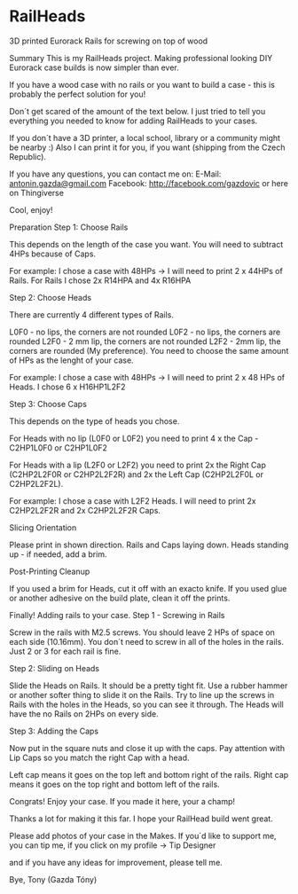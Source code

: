# RailHeads
3D printed Eurorack Rails for screwing on top of wood

Summary
This is my RailHeads project. Making professional looking DIY Eurorack case builds is now simpler than ever.

If you have a wood case with no rails or you want to build a case - this is probably the perfect solution for you!

Don´t get scared of the amount of the text below. I just tried to tell you everything you needed to know for adding RailHeads to your cases.

If you don´t have a 3D printer, a local school, library or a community might be nearby :)
Also I can print it for you, if you want (shipping from the Czech Republic).

If you have any questions, you can contact me on:
E-Mail: antonin.gazda@gmail.com
Facebook: http://facebook.com/gazdovic
or here on Thingiverse

Cool, enjoy!

Preparation
Step 1: Choose Rails

This depends on the length of the case you want.
You will need to subtract 4HPs because of Caps.

For example: I chose a case with 48HPs -> I will need to print 2 x 44HPs of Rails. For Rails I chose 2x R14HPA and 4x R16HPA

Step 2: Choose Heads

There are currently 4 different types of Rails.

L0F0 - no lips, the corners are not rounded
L0F2 - no lips, the corners are rounded
L2F0 - 2 mm lip, the corners are not rounded
L2F2 - 2mm lip, the corners are rounded (My preference).
You need to choose the same amount of HPs as the lenght of your case.

For example: I chose a case with 48HPs -> I will need to print 2 x 48 HPs of Heads. I chose 6 x H16HP1L2F2

Step 3: Choose Caps

This depends on the type of heads you chose.

For Heads with no lip (L0F0 or L0F2) you need to print 4 x the Cap - C2HP1L0F0 or C2HP1L0F2

For Heads with a lip (L2F0 or L2F2) you need to print 2x the Right Cap (C2HP2L2F0R or C2HP2L2F2R) and 2x the Left Cap (C2HP2L2F0L or C2HP2L2F2L).

For example: I chose a case with L2F2 Heads. I will need to print 2x C2HP2L2F2R and 2x C2HP2L2F2R Caps.

Slicing
Orientation

Please print in shown direction.
Rails and Caps laying down.
Heads standing up - if needed, add a brim.



Post-Printing
Cleanup

If you used a brim for Heads, cut it off with an exacto knife.
If you used glue or another adhesive on the build plate, clean it off the prints.

Finally! Adding rails to your case.
Step 1 - Screwing in Rails

Screw in the rails with M2.5 screws. You should leave 2 HPs of space on each side (10.16mm).
You don´t need to screw in all of the holes in the rails. Just 2 or 3 for each rail is fine.

Step 2: Sliding on Heads

Slide the Heads on Rails. It should be a pretty tight fit. Use a rubber hammer or another softer thing to slide it on the Rails.
Try to line up the screws in Rails with the holes in the Heads, so you can see it through.
The Heads will have the no Rails on 2HPs on every side.

Step 3: Adding the Caps

Now put in the square nuts and close it up with the caps.
Pay attention with Lip Caps so you match the right Cap with a head.

Left cap means it goes on the top left and bottom right of the rails.
Right cap means it goes on the top right and bottom left of the rails.

Congrats! Enjoy your case.
If you made it here, your a champ!

Thanks a lot for making it this far. I hope your RailHead build went great.

Please add photos of your case in the Makes.
If you´d like to support me, you can tip me, if you click on my profile -> Tip Designer

and if you have any ideas for improvement, please tell me.

Bye,
Tony (Gazda Tóny)
